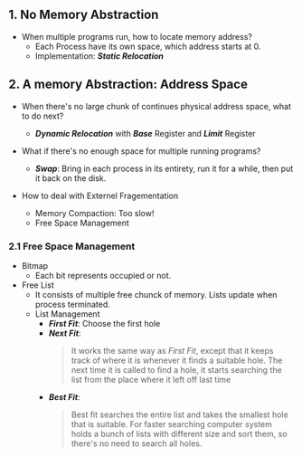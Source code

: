 ## 1. No Memory Abstraction
- When multiple programs run, how to locate memory address?
  - Each Process have its own space, which address starts at 0.
  - Implementation: ***Static Relocation***

## 2. A memory Abstraction: Address Space
- When there's no large chunk of continues physical address space, what to do next?
  - ***Dynamic Relocation*** with ***Base*** Register and ***Limit*** Register

- What if there's no enough space for multiple running programs?
  - ***Swap***: Bring in each process in its entirety, run it for a while, then put it back on the disk.    

- How to deal with Externel Fragementation
  - Memory Compaction: Too slow!
  - Free Space Management

### 2.1 Free Space Management
- Bitmap
  - Each bit represents occupied or not.
- Free List
  - It consists of multiple free chunck of memory. Lists update when process terminated.
  - List Management
    - ***First Fit***: Choose the first hole
    - ***Next Fit***: 
        >It works the same way as *First Fit*, except that it keeps track of where it is whenever it finds a suitable hole. The next time it is called to find a hole, it starts searching the list from the place where it left off last time 
    - ***Best Fit***:
        >Best fit searches the entire list and takes the smallest hole that is suitable. For faster searching computer system holds a bunch of lists with different size and sort them, so there's no need to search all holes.
